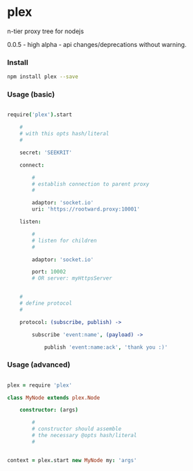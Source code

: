 plex
====

n-tier proxy tree for nodejs<br />

0.0.5 - high alpha - api changes/deprecations without warning. <br />


### Install

```bash
npm install plex --save
```


### Usage (basic)

```coffee

require('plex').start

    #
    # with this opts hash/literal
    #

    secret: 'SEEKRIT'

    connect:

        #
        # establish connection to parent proxy
        #

        adaptor: 'socket.io'
        uri: 'https://rootward.proxy:10001'

    listen:

        #
        # listen for children
        #

        adaptor: 'socket.io'

        port: 10002  
        # OR server: myHttpsServer


    #
    # define protocol
    #

    protocol: (subscribe, publish) -> 

        subscribe 'event:name', (payload) -> 

            publish 'event:name:ack', 'thank you :)'


```


### Usage (advanced)

```coffee

plex = require 'plex'

class MyNode extends plex.Node

    constructor: (args)

        #
        # constructor should assemble
        # the necessary @opts hash/literal
        #


context = plex.start new MyNode my: 'args'


```

